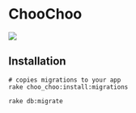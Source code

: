 # ChooChoo

![](http://www.quickmeme.com/img/88/883a1ffe41a42f0c0f80163cf7c71cf33044e3d1101337b0781c836ace13ca1d.jpg)

## Installation

    # copies migrations to your app
    rake choo_choo:install:migrations

    rake db:migrate
